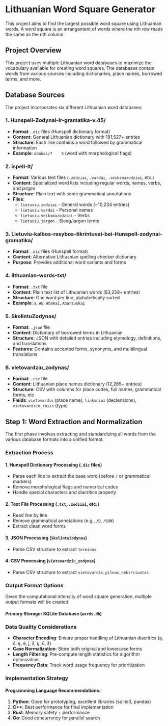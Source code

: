 # Lithuanian Word Square Generator

This project aims to find the largest possible word square using Lithuanian words. A word square is an arrangement of words where the nth row reads the same as the nth column.

## Project Overview

This project uses multiple Lithuanian word databases to maximize the vocabulary available for creating word squares. The databases contain words from various sources including dictionaries, place names, borrowed terms, and more.

## Database Sources

The project incorporates six different Lithuanian word databases:

### 1. **Hunspell-Zodynai-ir-gramatika-v.45/**
- **Format**: `.dic` files (Hunspell dictionary format)
- **Content**: General Lithuanian dictionary with 181,527+ entries
- **Structure**: Each line contains a word followed by grammatical information
- **Example**: `abakas/7	5` (word with morphological flags)

### 2. **ispell-lt/**
- **Format**: Various text files (`.zodziai`, `.vardai`, `.veiksmazodziai`, etc.)
- **Content**: Specialized word lists including regular words, names, verbs, and jargon
- **Structure**: Plain text with some grammatical annotations
- **Files**:
  - `lietuviu.zodziai` - General words (~10,234 entries)
  - `lietuviu.vardai` - Personal names
  - `lietuviu.veiksmazodziai` - Verbs
  - `lietuviu.jargon` - Slang/jargon terms

### 3. **Lietuviu-kalbos-rasybos-tikrintuvai-bei-Hunspell-zodynai-gramatika/**
- **Format**: `.dic` files (Hunspell format)
- **Content**: Alternative Lithuanian spelling checker dictionary
- **Purpose**: Provides additional word variants and forms

### 4. **lithuanian-words-txt/**
- **Format**: `.txt` file
- **Content**: Plain text list of Lithuanian words (83,258+ entries)
- **Structure**: One word per line, alphabetically sorted
- **Example**: `a`, `AB`, `Abakai`, `Abarauskai`

### 5. **SkolintuZodynas/**
- **Format**: `.json` file
- **Content**: Dictionary of borrowed terms in Lithuanian
- **Structure**: JSON with detailed entries including etymology, definitions, and translations
- **Features**: Contains accented forms, synonyms, and multilingual translations

### 6. **vietovardziu_zodynas/**
- **Format**: `.csv` file
- **Content**: Lithuanian place names dictionary (12,265+ entries)
- **Structure**: CSV with columns for place codes, full names, grammatical forms, etc.
- **Fields**: `vietovardis` (place name), `linksniai` (declensions), `vietovardzio_rusis` (type)

## Step 1: Word Extraction and Normalization

The first phase involves extracting and standardizing all words from the various database formats into a unified format.

### Extraction Process

#### 1. **Hunspell Dictionary Processing** (`.dic` files)
- Parse each line to extract the base word (before `/` or grammatical markers)
- Remove morphological flags and numerical codes
- Handle special characters and diacritics properly

#### 2. **Text File Processing** (`.txt`, `.zodziai`, etc.)
- Read line by line
- Remove grammatical annotations (e.g., `/D`, `/BUN`)
- Extract clean word forms

#### 3. **JSON Processing** (`SkolintuZodynas`)
- Parse CSV structure to extract `terminas`

#### 4. **CSV Processing** (`vietovardziu_zodynas`)
- Parse CSV structure to extract `vietovardis_pilnas_nekirciuotas`

### Output Format Options

Given the computational intensity of word square generation, multiple output formats will be created:

#### **Primary Storage: SQLite Database** (`words.db`)

### Data Quality Considerations

- **Character Encoding**: Ensure proper handling of Lithuanian diacritics (ą, č, ę, ė, į, š, ų, ū, ž)
- **Case Normalization**: Store both original and lowercase forms
- **Length Filtering**: Pre-compute length statistics for algorithm optimization
- **Frequency Data**: Track word usage frequency for prioritization

### Implementation Strategy

#### **Programming Language Recommendations:**
1. **Python**: Good for prototyping, excellent libraries (sqlite3, pandas)
2. **C++**: Best performance for final implementation
3. **Rust**: Memory safety + performance
4. **Go**: Good concurrency for parallel search